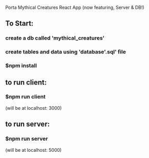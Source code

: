 Porta Mythical Creatures React App (now featuring, Server & DB!)  

## To Start:  
### create a db called 'mythical_creatures'  

### create tables and data using 'database'.sql' file

### $npm install  

## to run client:  
### $npm run client  
(will be at localhost: 3000)  

## to run server:  
### $npm run server  
(will be at localhost: 5000)  
